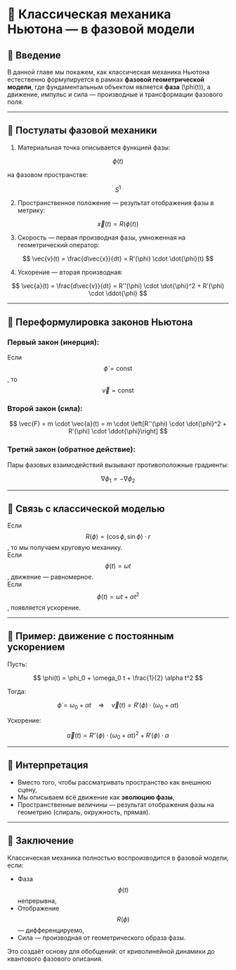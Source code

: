 # 📘 Классическая механика Ньютона — в фазовой модели

## 🔹 Введение

В данной главе мы покажем, как классическая механика Ньютона естественно формулируется в рамках **фазовой геометрической модели**, где фундаментальным объектом является **фаза** \(\phi(t)\), а движение, импульс и сила — производные и трансформации фазового поля.

---

## 🔹 Постулаты фазовой механики

1. Материальная точка описывается функцией фазы:
   
$$ \phi(t) $$

на фазовом пространстве:

$$ S^1 $$

2. Пространственное положение — результат отображения фазы в метрику:

$$
\vec{x}(t) = R(\phi(t))
$$

3. Скорость — первая производная фазы, умноженная на геометрический оператор:

$$
\vec{v}(t) = \frac{d\vec{x}}{dt} = R'(\phi) \cdot \dot{\phi}(t)
$$

4. Ускорение — вторая производная:

$$
\vec{a}(t) = \frac{d\vec{v}}{dt} = R''(\phi) \cdot \dot{\phi}^2 + R'(\phi) \cdot \ddot{\phi}
$$

---

## 🔹 Переформулировка законов Ньютона

### Первый закон (инерция):

Если $$ \dot{\phi} = \text{const} $$, то $$ \vec{v} = \text{const} $$

### Второй закон (сила):

$$
\vec{F} = m \cdot \vec{a}(t) = m \cdot \left[R''(\phi) \cdot \dot{\phi}^2 + R'(\phi) \cdot \ddot{\phi}\right]
$$

### Третий закон (обратное действие):

Пары фазовых взаимодействий вызывают противоположные градиенты:

$$
\nabla \phi_1 = - \nabla \phi_2
$$

---

## 🔹 Связь с классической моделью

Если $$ R(\phi) = (\cos \phi, \sin \phi) \cdot r $$, то мы получаем круговую механику.  
Если $$ \phi(t) = \omega t $$, движение — равномерное.  
Если $$ \phi(t) = \omega t + \alpha t^2 $$, появляется ускорение.

---

## 🔹 Пример: движение с постоянным ускорением

Пусть:

$$
\phi(t) = \phi_0 + \omega_0 t + \frac{1}{2} \alpha t^2
$$

Тогда:

$$
\dot{\phi} = \omega_0 + \alpha t \quad \Rightarrow \quad \vec{v}(t) = R'(\phi) \cdot (\omega_0 + \alpha t)
$$

Ускорение:

$$
\vec{a}(t) = R''(\phi) \cdot (\omega_0 + \alpha t)^2 + R'(\phi) \cdot \alpha
$$

---

## 🔹 Интерпретация

- Вместо того, чтобы рассматривать пространство как внешнюю сцену,
- Мы описываем всё движение как **эволюцию фазы**,
- Пространственные величины — результат отображения фазы на геометрию (спираль, окружность, прямая).

---

## 🔹 Заключение

Классическая механика полностью воспроизводится в фазовой модели, если:
- Фаза $$ \phi(t) $$ непрерывна,
- Отображение $$ R(\phi) $$ — дифференцируемо,
- Сила — производная от геометрического образа фазы.

Это создаёт основу для обобщений: от криволинейной динамики до квантового фазового описания.
